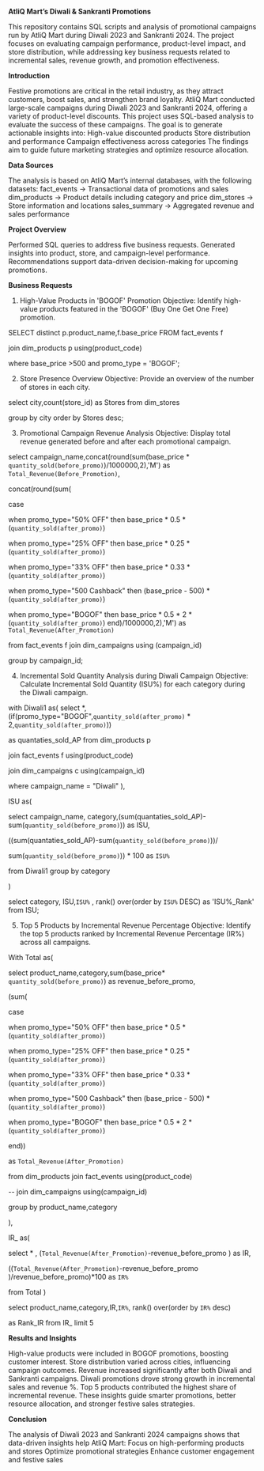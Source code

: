 **AtliQ Mart’s Diwali & Sankranti Promotions**

This repository contains SQL scripts and analysis of promotional campaigns run by AtliQ Mart during Diwali 2023 and Sankranti 2024. The project focuses on evaluating campaign performance, product-level impact, and store distribution, while addressing key business requests related to incremental sales, revenue growth, and promotion effectiveness.

**Introduction**

Festive promotions are critical in the retail industry, as they attract customers, boost sales, and strengthen brand loyalty. AtliQ Mart conducted large-scale campaigns during Diwali 2023 and Sankranti 2024, offering a variety of product-level discounts.
This project uses SQL-based analysis to evaluate the success of these campaigns. The goal is to generate actionable insights into:
High-value discounted products
Store distribution and performance
Campaign effectiveness across categories
The findings aim to guide future marketing strategies and optimize resource allocation.

**Data Sources**

The analysis is based on AtliQ Mart’s internal databases, with the following datasets:
fact_events → Transactional data of promotions and sales
dim_products → Product details including category and price
dim_stores → Store information and locations
sales_summary → Aggregated revenue and sales performance

**Project Overview**

Performed SQL queries to address five business requests.
Generated insights into product, store, and campaign-level performance.
Recommendations support data-driven decision-making for upcoming promotions.

**Business Requests**

1. High-Value Products in 'BOGOF' Promotion
Objective: Identify high-value products featured in the 'BOGOF' (Buy One Get One Free) promotion.

SELECT distinct p.product_name,f.base_price FROM fact_events f

join dim_products p using(product_code)

where base_price >500 and promo_type = 'BOGOF';

2. Store Presence Overview
Objective: Provide an overview of the number of stores in each city.

select city,count(store_id) as Stores from dim_stores

group by city order by Stores desc;

3. Promotional Campaign Revenue Analysis
Objective: Display total revenue generated before and after each promotional campaign.

select campaign_name,concat(round(sum(base_price * `quantity_sold(before_promo)`)/1000000,2),'M')
as `Total_Revenue(Before_Promotion)`, 

concat(round(sum(

case

when promo_type="50% OFF" then base_price * 0.5 *(`quantity_sold(after_promo)`)

when promo_type="25% OFF" then base_price * 0.25 *(`quantity_sold(after_promo)`)

when promo_type="33% OFF" then base_price * 0.33 *(`quantity_sold(after_promo)`)

when promo_type="500 Cashback" then (base_price - 500)  *(`quantity_sold(after_promo)`)

when promo_type="BOGOF" then base_price * 0.5 * 2 *(`quantity_sold(after_promo)`) 
end)/1000000,2),'M') as `Total_Revenue(After_Promotion)` 

from fact_events f join dim_campaigns  using (campaign_id)

group by campaign_id;

4. Incremental Sold Quantity Analysis during Diwali Campaign
Objective: Calculate Incremental Sold Quantity (ISU%) for each category during the Diwali campaign.

with Diwali1 as(
select *, (if(promo_type="BOGOF",`quantity_sold(after_promo)` * 2,`quantity_sold(after_promo)`))

as quantaties_sold_AP from dim_products p 

join fact_events f using(product_code)

join dim_campaigns c using(campaign_id)  

where campaign_name = "Diwali" ),

ISU as(

select campaign_name, category,(sum(quantaties_sold_AP)-sum(`quantity_sold(before_promo)`)) as ISU,

((sum(quantaties_sold_AP)-sum(`quantity_sold(before_promo)`))/

sum(`quantity_sold(before_promo)`)) * 100 as `ISU%`

from Diwali1 group by category 

)

select category, ISU,`ISU%` , rank() over(order by `ISU%` DESC) as 'ISU%_Rank' from ISU;

5. Top 5 Products by Incremental Revenue Percentage
Objective: Identify the top 5 products ranked by Incremental Revenue Percentage (IR%) across all campaigns.

With Total as(

select product_name,category,sum(base_price* `quantity_sold(before_promo)`) as revenue_before_promo,

(sum(

case

when promo_type="50% OFF" then base_price * 0.5 *(`quantity_sold(after_promo)`)

when promo_type="25% OFF" then base_price * 0.25 *(`quantity_sold(after_promo)`)

when promo_type="33% OFF" then base_price * 0.33 *(`quantity_sold(after_promo)`)

when promo_type="500 Cashback" then (base_price - 500)  *(`quantity_sold(after_promo)`)

when promo_type="BOGOF" then base_price * 0.5 * 2 *(`quantity_sold(after_promo)`) 

end))

as `Total_Revenue(After_Promotion)` 

from dim_products join fact_events using(product_code)

-- join dim_campaigns using(campaign_id) 

group by product_name,category

),

 IR_  as(

 select * , (`Total_Revenue(After_Promotion)`-revenue_before_promo ) as IR,
 
((`Total_Revenue(After_Promotion)`-revenue_before_promo )/revenue_before_promo)*100 as `IR%`

 from Total )

 select product_name,category,IR,`IR%`, rank() over(order by `IR%` desc) 

 as Rank_IR from IR_ limit 5

**Results and Insights**

High-value products were included in BOGOF promotions, boosting customer interest.
Store distribution varied across cities, influencing campaign outcomes.
Revenue increased significantly after both Diwali and Sankranti campaigns.
Diwali promotions drove strong growth in incremental sales and revenue %.
Top 5 products contributed the highest share of incremental revenue.
These insights guide smarter promotions, better resource allocation, and stronger festive sales strategies.

**Conclusion**

The analysis of Diwali 2023 and Sankranti 2024 campaigns shows that data-driven insights help AtliQ Mart:
Focus on high-performing products and stores
Optimize promotional strategies
Enhance customer engagement and festive sales
